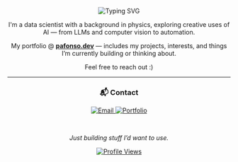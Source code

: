 <!-- Typing header -->
<p align="center">
  <img src="https://readme-typing-svg.demolab.com?font=Fira+Code&size=24&pause=1000&color=FFFFFF&center=true&vCenter=true&width=500&lines=Hi%2C+I'm+Pedro+Afonso!" alt="Typing SVG" />
</p>

<p align="center">
  I'm a data scientist with a background in physics, exploring creative uses of AI — from LLMs and computer vision to automation.
</p>

<p align="center">
  My portfolio @ <a href="https://pafonso.dev"><strong>pafonso.dev</strong></a> — includes my projects, interests, and things I’m currently building or thinking about.
</p>

<p align="center">Feel free to reach out :)</p>

---

<h3 align="center">📬 Contact</h3>

<p align="center">
  <a href="mailto:pedrosa.afonso@hotmail.com">
    <img src="https://img.shields.io/badge/Email-0078D4?style=flat-square&logo=microsoft-outlook&logoColor=white" alt="Email" />
  </a>
  <a href="https://pafonso.dev">
    <img src="https://img.shields.io/badge/Portfolio-1E1E1E?style=flat-square&logo=vercel&logoColor=white" alt="Portfolio" />
  </a>
  <!--<a href="https://github.com/pafonsoDS">
    <img src="https://img.shields.io/badge/GitHub-181717?style=flat-square&logo=github&logoColor=white" alt="GitHub" />
  </a> this is totally pointless lol-->
</p>

<br/>

<p align="center"><i>Just building stuff I’d want to use.</i></p>

<p align="center">
  <a href="https://github.com/pafonsoDS">
    <img src="https://komarev.com/ghpvc/?username=pafonsoDS&label=Profile%20Views&color=2e7eff&style=flat" alt="Profile Views" />
  </a>
</p>
